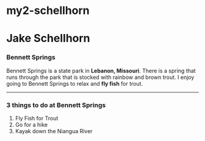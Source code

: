 # my2-schellhorn
# Jake Schellhorn
### Bennett Springs
Bennett Springs is a state park in **Lebanon, Missouri**. There is a spring that runs through the park
that is stocked with rainbow and brown trout. I enjoy going to Bennett Springs to relax and **fly fish**
for trout.

---

### 3 things to do at Bennett Springs
1. Fly Fish for Trout
2. Go for a hike
3. Kayak down the Niangua River
